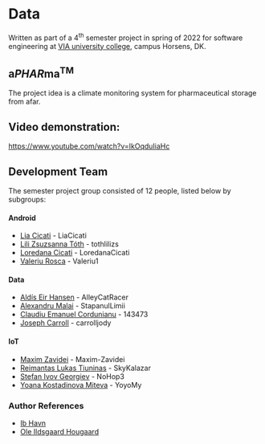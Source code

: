 # Data

Written as part of a 4<sup>th</sup> semester project in spring of 2022 for software engineering at [VIA university college](https://via.dk), campus Horsens, DK.

## a*PHAR*ma<sup>TM</sup>
The project idea is a climate monitoring system for pharmaceutical storage from afar.

## Video demonstration:
https://www.youtube.com/watch?v=IkOqduIiaHc

## Development Team
The semester project group consisted of 12 people, listed below by subgroups:

#### Android
- [Lia Cicati](https://github.com/LiaCicati) - LiaCicati  
- [Lili Zsuzsanna Tóth](https://github.com/tothlilizs) - tothlilizs  
- [Loredana Cicati](https://github.com/LoredanaCicati) - LoredanaCicati  
- [Valeriu Rosca](https://github.com/Valeriu1) - Valeriu1  

#### Data
- [Aldís Eir Hansen](https://github.com/AlleyCatRacer) - AlleyCatRacer  
- [Alexandru Malai](https://github.com/StapanulLumii) - StapanulLimii  
- [Claudiu Emanuel Cordunianu](https://github.com/143473) - 143473  
- [Joseph Carroll](https://github.com/carrolljody) - carrolljody  

#### IoT
- [Maxim Zavidei](https://github.com/Maxim-Zavidei) - Maxim-Zavidei  
- [Reimantas Lukas Tiuninas](https://github.com/SkyKalazar) - SkyKalazar  
- [Stefan Ivov Georgiev](https://github.com/NoHop3) - NoHop3  
- [Yoana Kostadinova Miteva](https://github.com/YoyoMy) - YoyoMy  


### Author References
- [Ib Havn](https://github.com/ihavn)  
- [Ole Ildsgaard Hougaard](https://github.com/olehougaard)
